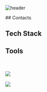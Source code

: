 ![header](https://capsule-render.vercel.app/api?type=transparent&height=100&section=header&text=Introducing%20JiHyun&fontColor=BE6BE3&fontSize=30)

<div>
</div>
## Contacts

## Tech Stack

## Tools

<br><br>
<img src="https://github-readme-stats.vercel.app/api/top-langs/?username=baekji919&layout=compact"><br><br>
<img src="https://github-readme-stats.vercel.app/api?username=baekji919&show_icons=true">

